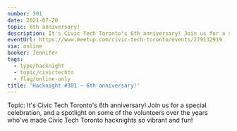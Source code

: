 ```yaml
---
number: 301
date: 2021-07-20
topic: 6th anniversary!
description: It's Civic Tech Toronto's 6th anniversary! Join us for a special celebration, and a spotlight on some of the volunteers over the years who've made Civic Tech Toronto hacknights so vibrant and fun!
eventUrl: https://www.meetup.com/civic-tech-toronto/events/279132919
via: online
booker: Jennifer
tags:
  - type/hacknight
  - topic/civictechto
  - flag/online-only
title: 'Hacknight #301 – 6th anniversary!'
---
```


Topic:
It's Civic Tech Toronto's 6th anniversary! Join us for a special celebration, and a spotlight on some of the volunteers over the years who've made Civic Tech Toronto hacknights so vibrant and fun!
